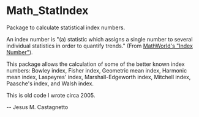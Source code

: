 Math_StatIndex
==============

Package to calculate statistical index numbers.

An index number is "(a) statistic which assigns a single number to several
individual statistics in order to quantify trends." 
(From [MathWorld's "Index Number"](http://mathworld.wolfram.com/IndexNumber.html)).

This package allows the calculation of some of the better known index
numbers: Bowley index, Fisher index, Geometric mean index, Harmonic mean
index, Laspeyres&apos; index, Marshall-Edgeworth index, Mitchell index,
Paasche's index, and Walsh index.
 
This is old code I wrote circa 2005.

-- Jesus M. Castagnetto
